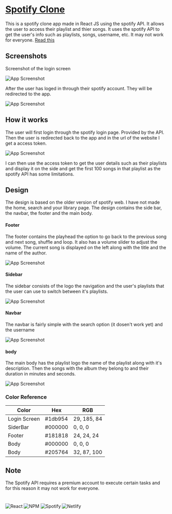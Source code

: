 # [Spotify Clone](https://sahil-spotify-clone.netlify.app/)

This is a spotify clone app made in React JS using the spotify API. It allows the user to access their playlist and thier songs. It uses the spotify API to 
get the user's info such as playlists, songs, username, etc. It may not work for everyone. [Read this](##note)


## Screenshots

Screenshot of the login screen 

![App Screenshot](https://user-images.githubusercontent.com/99671469/201522359-e75554ce-ce04-48d4-b959-f46d8a27a11a.png)

After the user has loged in through their spotify account. They
will be redirected to the app.

![App Screenshot](https://user-images.githubusercontent.com/99671469/201522331-7dfe31bb-53a0-4b6f-9c52-f4949e7856af.png)


## How it works

The user will first login through the spotify login page. Provided
by the API. Then the user is redirected back to the app and in
the url of the website I get a access token.

![App Screenshot](https://user-images.githubusercontent.com/99671469/201522651-0f19e3ba-11ba-4359-b7e2-ea1c7269ee77.png)

I can then use the access token to get the user details such as their
playlists and display it on the side and get the first 100 songs
in that playlist as the spotify API has some limitations.
## Design

The design is based on the older version of spotify web. I have not
made the home, search and your library page. The design contains
the side bar, the navbar, the footer and the main body.

#### Footer

The footer contains the playhead the option to go back to the
previous song and next song, shuffle and loop. It also has a volume
slider to adjust the volume. The current song is displayed on the left
along with the title and the name of the author.

![App Screenshot](https://user-images.githubusercontent.com/99671469/201523923-13bdebd5-bba8-4911-afde-03c15a2bfdde.png)

#### Sidebar

The sidebar consists of the logo the navigation and the user's
playlists that the user can use to switch between it's playlists.

![App Screenshot](https://user-images.githubusercontent.com/99671469/201523943-4d303ccc-025b-4bcc-a500-8ca2693b4c49.png)

#### Navbar

The navbar is fairly simple with the search option (it dosen't work
yet) and the username

![App Screenshot](https://user-images.githubusercontent.com/99671469/201523945-941e6327-6706-4502-b453-8a5b1d569a6d.png)

#### body

The main body has the playlist logo the name of the playlist along
with it's description. Then the songs with the album they belong
to and their duration in minutes and seconds.

![App Screenshot](https://user-images.githubusercontent.com/99671469/201524003-11e63e10-aff0-47f1-9ff7-814e7830569d.png)
### Color Reference

| Color    | Hex   | RGB                                                                     |
| ----------------- | ------------------------------------------------------------------ | ---------- |
| Login Screen | #1db954 | 29, 185, 84 |
| SiderBar | #000000 | 0, 0, 0
| Footer | #181818 | 24, 24, 24
| Body | #000000 | 0, 0, 0
| Body | #205764 | 32, 87, 100

## Note

The Spotify API requires a premium account to execute certain
tasks and for this reason it may not work for everyone.
# 
![React](https://img.shields.io/badge/React-20232A?style=for-the-badge&logo=react&logoColor=61DAFB) 
![NPM](https://img.shields.io/badge/npm-CB3837?style=for-the-badge&logo=npm&logoColor=white)
![Spotify](https://img.shields.io/badge/Spotify-1DB954.svg?style=for-the-badge&logo=Spotify&logoColor=white)
![Netlify](https://img.shields.io/badge/Netlify-00C7B7.svg?style=for-the-badge&logo=Netlify&logoColor=white)



